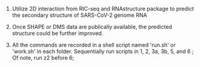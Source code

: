 1. Utilize 2D interaction from RIC-seq and RNAstructure package to predict the secondary structure of SARS-CoV-2 genome RNA

2. Once SHAPE or DMS data are publically available, the predicted structure could be further improved.

3. All the commands are recorded in a shell script named 'run.sh' or 'work.sh' in each folder. Sequentially run scripts in 1, 2, 3a, 3b, 5, and 6 ; Of note, run z2 before 6;
